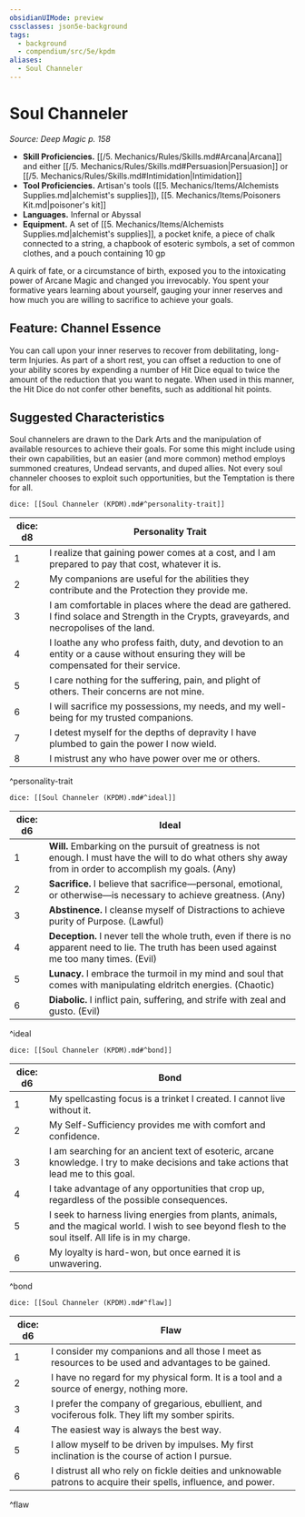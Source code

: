 ```yaml
---
obsidianUIMode: preview
cssclasses: json5e-background
tags:
  - background
  - compendium/src/5e/kpdm
aliases:
  - Soul Channeler
---
```

# Soul Channeler
*Source: Deep Magic p. 158*  

- **Skill Proficiencies.** [[/5. Mechanics/Rules/Skills.md#Arcana\|Arcana]] and either [[/5. Mechanics/Rules/Skills.md#Persuasion\|Persuasion]] or [[/5. Mechanics/Rules/Skills.md#Intimidation\|Intimidation]]  
- **Tool Proficiencies.** Artisan's tools ([[5. Mechanics/Items/Alchemists Supplies.md\|alchemist's supplies]]), [[5. Mechanics/Items/Poisoners Kit.md\|poisoner's kit]]  
- **Languages.** Infernal or Abyssal  
- **Equipment.** A set of [[5. Mechanics/Items/Alchemists Supplies.md\|alchemist's supplies]], a pocket knife, a piece of chalk connected to a string, a chapbook of esoteric symbols, a set of common clothes, and a pouch containing 10 gp  

A quirk of fate, or a circumstance of birth, exposed you to the intoxicating power of Arcane Magic and changed you irrevocably. You spent your formative years learning about yourself, gauging your inner reserves and how much you are willing to sacrifice to achieve your goals.

## Feature: Channel Essence

You can call upon your inner reserves to recover from debilitating, long-term Injuries. As part of a short rest, you can offset a reduction to one of your ability scores by expending a number of Hit Dice equal to twice the amount of the reduction that you want to negate. When used in this manner, the Hit Dice do not confer other benefits, such as additional hit points.

## Suggested Characteristics

Soul channelers are drawn to the Dark Arts and the manipulation of available resources to achieve their goals. For some this might include using their own capabilities, but an easier (and more common) method employs summoned creatures, Undead servants, and duped allies. Not every soul channeler chooses to exploit such opportunities, but the Temptation is there for all.

`dice: [[Soul Channeler (KPDM).md#^personality-trait]]`

| dice: d8 | Personality Trait |
|----------|-------------------|
| 1 | I realize that gaining power comes at a cost, and I am prepared to pay that cost, whatever it is. |
| 2 | My companions are useful for the abilities they contribute and the Protection they provide me. |
| 3 | I am comfortable in places where the dead are gathered. I find solace and Strength in the Crypts, graveyards, and necropolises of the land. |
| 4 | I loathe any who profess faith, duty, and devotion to an entity or a cause without ensuring they will be compensated for their service. |
| 5 | I care nothing for the suffering, pain, and plight of others. Their concerns are not mine. |
| 6 | I will sacrifice my possessions, my needs, and my well-being for my trusted companions. |
| 7 | I detest myself for the depths of depravity I have plumbed to gain the power I now wield. |
| 8 | I mistrust any who have power over me or others. |
^personality-trait

`dice: [[Soul Channeler (KPDM).md#^ideal]]`

| dice: d6 | Ideal |
|----------|-------|
| 1 | **Will.** Embarking on the pursuit of greatness is not enough. I must have the will to do what others shy away from in order to accomplish my goals. (Any) |
| 2 | **Sacrifice.** I believe that sacrifice—personal, emotional, or otherwise—is necessary to achieve greatness. (Any) |
| 3 | **Abstinence.** I cleanse myself of Distractions to achieve purity of Purpose. (Lawful) |
| 4 | **Deception.** I never tell the whole truth, even if there is no apparent need to lie. The truth has been used against me too many times. (Evil) |
| 5 | **Lunacy.** I embrace the turmoil in my mind and soul that comes with manipulating eldritch energies. (Chaotic) |
| 6 | **Diabolic.** I inflict pain, suffering, and strife with zeal and gusto. (Evil) |
^ideal

`dice: [[Soul Channeler (KPDM).md#^bond]]`

| dice: d6 | Bond |
|----------|------|
| 1 | My spellcasting focus is a trinket I created. I cannot live without it. |
| 2 | My Self-Sufficiency provides me with comfort and confidence. |
| 3 | I am searching for an ancient text of esoteric, arcane knowledge. I try to make decisions and take actions that lead me to this goal. |
| 4 | I take advantage of any opportunities that crop up, regardless of the possible consequences. |
| 5 | I seek to harness living energies from plants, animals, and the magical world. I wish to see beyond flesh to the soul itself. All life is in my charge. |
| 6 | My loyalty is hard-won, but once earned it is unwavering. |
^bond

`dice: [[Soul Channeler (KPDM).md#^flaw]]`

| dice: d6 | Flaw |
|----------|------|
| 1 | I consider my companions and all those I meet as resources to be used and advantages to be gained. |
| 2 | I have no regard for my physical form. It is a tool and a source of energy, nothing more. |
| 3 | I prefer the company of gregarious, ebullient, and vociferous folk. They lift my somber spirits. |
| 4 | The easiest way is always the best way. |
| 5 | I allow myself to be driven by impulses. My first inclination is the course of action I pursue. |
| 6 | I distrust all who rely on fickle deities and unknowable patrons to acquire their spells, influence, and power. |
^flaw
